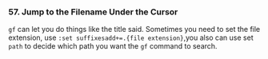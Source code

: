 ### 57. Jump to the Filename Under the Cursor

`gf` can let you do things like the title said. Sometimes you need to set the file extension, use `:set suffixesadd+=.{file extension}`,you also can use set `path` to decide which path you want the `gf` command to search. 
